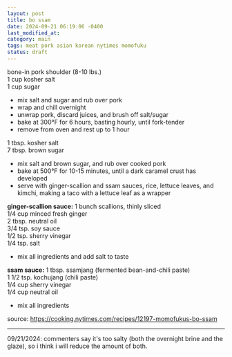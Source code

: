 ```yaml
---
layout: post
title: bo ssam
date: 2024-09-21 06:19:06 -0400
last_modified_at: 
category: main
tags: meat pork asian korean nytimes momofuku
status: draft
---
```


bone-in pork shoulder (8-10 lbs.)  
1 cup kosher salt  
1 cup sugar  
* mix salt and sugar and rub over pork
* wrap and chill overnight
* unwrap pork, discard juices, and brush off salt/sugar
* bake at 300°F for 6 hours, basting hourly, until fork-tender
* remove from oven and rest up to 1 hour

1 tbsp. kosher salt  
7 tbsp. brown sugar
* mix salt and brown sugar, and rub over cooked pork
* bake at 500°F for 10-15 minutes, until a dark caramel crust has developed
* serve with ginger-scallion and ssam sauces, rice, lettuce leaves, and kimchi,
  making a taco with a lettuce leaf as a wrapper

**ginger-scallion sauce:**
1 bunch scallions, thinly sliced  
1/4 cup minced fresh ginger  
2 tbsp. neutral oil  
3/4 tsp. soy sauce  
1/2 tsp. sherry vinegar  
1/4 tsp. salt  
* mix all ingredients and add salt to taste

**ssam sauce:**
1 tbsp. ssamjang (fermented bean-and-chili paste)  
1 1/2 tsp. kochujang (chili paste)  
1/4 cup sherry vinegar  
1/4 cup neutral oil  
* mix all ingredients

source: <https://cooking.nytimes.com/recipes/12197-momofukus-bo-ssam>

---

09/21/2024: commenters say it's too salty (both the overnight brine and the glaze),
so i think i will reduce the amount of both.
